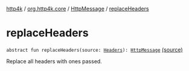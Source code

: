[http4k](../../index.md) / [org.http4k.core](../index.md) / [HttpMessage](index.md) / [replaceHeaders](./replace-headers.md)

# replaceHeaders

`abstract fun replaceHeaders(source: `[`Headers`](../-headers.md)`): `[`HttpMessage`](index.md) [(source)](https://github.com/http4k/http4k/blob/master/http4k-core/src/main/kotlin/org/http4k/core/http.kt#L110)

Replace all headers with ones passed.

